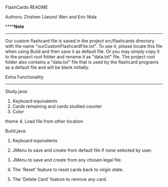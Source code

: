 FlashCards README


Authors: Zhishen (Jason) Wen and Eric Nida


**************Note**********
****
Our custom flashcard file is saved in the project src/flashcards directory with the name "ourCustomFlashcardFile.txt". To use it, please locate this file when using Build and then save it as default file. Or you may simply copy it to the project root folder and rename it as "data.txt" file.
The project root folder also contains a "data.txt" file that is used by the flashcard programs as a default file and will be
blank initially.




Extra Functionality

------------------------------------------------


Study.java: 
1. Keyboard equivalents
2. Cards remaining and cards studied counter
3. Color

 theme
4. Load file from other location

Build.java:
1. Keyboard equivalents
2. JMenu to save and create from default file
 if none selected by user.

3. JMenu to save and create from any chosen legal file.
4. The 'Reset' feature to reset cards back to virgin state.
5. The 'Delete Card' feature to remove any card.